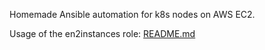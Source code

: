 Homemade Ansible automation for k8s nodes on AWS EC2.

Usage of the en2instances role: [README.md](role/ec2instances/README.md)
